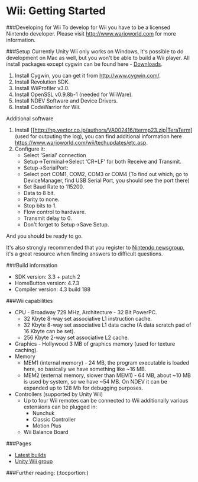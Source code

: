 Wii: Getting Started
====================


###Developing for Wii
To develop for Wii you have to be a licensed Nintendo developer. Please visit http://www.warioworld.com for more information.

###Setup
Currently Unity Wii only works on Windows, it's possible to do development on Mac as well, but you won't be able to build a Wii player.
All install packages except cygwin can be found here - [Downloads](https://www.warioworld.com/wii/downloads/.md).
1. Install Cygwin, you can get it from http://www.cygwin.com/.
1. Install Revolution SDK.
1. Install WiiProfiler v3.0.
1. Install OpenSSL v0.9.8b-1 (needed for WiiWare).
1. Install NDEV Software and Device Drivers.
1. Install CodeWarrior for Wii.

Additional software
1. Install [[http://hp.vector.co.jp/authors/VA002416/ttermp23.zip|TeraTerm] (used for outputing the log), you can find additional information here https://www.warioworld.com/wii/techupdates/etc.asp.
1. Configure it:
    * Select 'Serial' connection
    * Setup->Terminal->Select 'CR+LF' for both Receive and Transmit.
    * Setup->SerialPort:
    * Select port COM1, COM2, COM3 or COM4 (To find out which, go to DeviceManager, find USB Serial Port, you should see the port there)
    * Set Baud Rate to 115200.
    * Data to 8 bit.
    * Parity to none.
    * Stop bits to 1.
    * Flow control to hardware.
    * Transmit delay to 0.
    * Don't forget to Setup->Save Setup.

And you should be ready to go.

It's also strongly recommended that you register to [Nintendo newsgroup](https://www.warioworld.com/information/news/.md), it's a great resource when finding answers to difficult questions.

###Build information
* SDK version: 3.3 + patch 2
* HomeButton version: 4.7.3
* Compiler version: 4.3 build 188

###Wii capabilities
* CPU - Broadway 729 MHz, Architecture - 32 Bit PowerPC.
    * 32 Kbyte 8-way set associative L1 instruction cache.
    * 32 Kbyte 8-way set associative L1 data cache (A data scratch pad of 16 Kbyte can be set).
    * 256 Kbyte 2-way set associative L2 cache.
* Graphics - Hollywood 3 MB of graphics memory (used for texture caching).
* Memory
    * MEM1 (internal memory) - 24 MB, the program executable is loaded here, so basically we have something like ~16 MB.
    * MEM2 (external memory, slower than MEM1) - 64 MB, about ~10 MB is used by system, so we have ~54 MB. On NDEV it can be expanded up to 128 Mb for debugging purposes.
* Controllers (supported by Unity Wii)
    * Up to four Wii remotes can be connected to Wii additionally various extensions can be plugged in:
        * Nunchuk
        * Classic Controller
        * Motion Plus
    * Wii Balance Board

###Pages
* [Latest builds](https://sites.google.com/a/unity3d.com/wii-group/.md)
* [Unity Wii group](http://groups.google.com/group/unity-wii-3x/.md)

###Further reading:
(:tocportion:)
